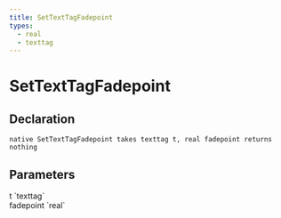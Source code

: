 ```yaml
---
title: SetTextTagFadepoint
types:
  - real
  - texttag
---
```


# SetTextTagFadepoint

## Declaration

```
native SetTextTagFadepoint takes texttag t, real fadepoint returns nothing
```

## Parameters
<dl>
  <dt>t `texttag`</dt>
  <dd></dd>

  <dt>fadepoint `real`</dt>
  <dd></dd>
</dl>
